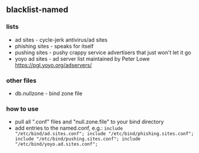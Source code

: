 ## blacklist-named

### lists
* ad sites - cycle-jerk antivirus/ad sites
* phishing sites - speaks for itself
* pushing sites - pushy crappy service advertisers that just won't let it go
* yoyo ad sites - ad server list maintained by Peter Lowe https://pgl.yoyo.org/adservers/

### other files
* db.nullzone - bind zone file

### how to use
* pull all ".conf" files and "null.zone.file" to your bind directory
* add entries to the named.conf, e.g.:
  `include "/etc/bind/ad.sites.conf";
  include "/etc/bind/phishing.sites.conf";
  include "/etc/bind/pushing.sites.conf";
  include "/etc/bind/yoyo.ad.sites.conf";` 
